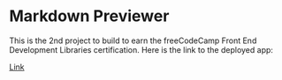 # Markdown Previewer

This is the 2nd project to build to earn the freeCodeCamp Front End Development Libraries certification.
Here is the link to the deployed app:

[Link](https://markdown-previewer-6nqg.onrender.com/)
